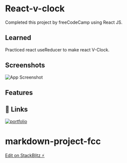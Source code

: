 # React-v-clock

Completed this project by freeCodeCamp using React JS.

## Learned

Practiced react useReducer to make react V-Clock.

## Screenshots

![App Screenshot](https://github.com/mskDev0092/example.png)

## Features

## 🔗 Links

[![portfolio](https://img.shields.io/badge/my_portfolio-000?style=for-the-badge&logo=ko-fi&logoColor=white)](https://github.com/mskDev0092/markdown-project-fcc)

# markdown-project-fcc

[Edit on StackBlitz ⚡️](https://stackblitz.com/edit/react-v-clock)

